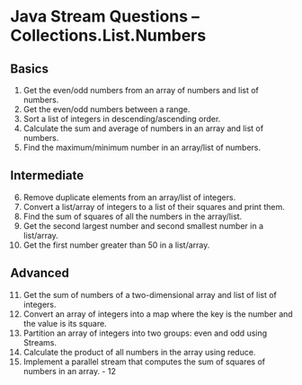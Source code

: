 # Java Stream Questions – Collections.List.Numbers

## Basics
1. Get the even/odd numbers from an array of numbers and list of numbers.
2. Get the even/odd numbers between a range.
3. Sort a list of integers in descending/ascending order.
4. Calculate the sum and average of numbers in an array and list of numbers.
5. Find the maximum/minimum number in an array/list of numbers.

## Intermediate
6. Remove duplicate elements from an array/list of integers.
7. Convert a list/array of integers to a list of their squares and print them.
8. Find the sum of squares of all the numbers in the array/list.
9. Get the second largest number and second smallest number in a list/array.
10. Get the first number greater than 50 in a list/array.

## Advanced
11. Get the sum of numbers of a two-dimensional array and list of list of integers.
12. Convert an array of integers into a map where the key is the number and the value is its square.
13. Partition an array of integers into two groups: even and odd using Streams.
14. Calculate the product of all numbers in the array using reduce.
15. Implement a parallel stream that computes the sum of squares of numbers in an array. - 12
